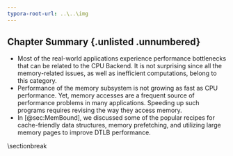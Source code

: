 ```yaml
---
typora-root-url: ..\..\img
---
```


## Chapter Summary {.unlisted .unnumbered}

* Most of the real-world applications experience performance bottlenecks that can be related to the CPU Backend. It is not surprising since all the memory-related issues, as well as inefficient computations, belong to this category.
* Performance of the memory subsystem is not growing as fast as CPU performance. Yet, memory accesses are a frequent source of performance problems in many applications. Speeding up such programs requires revising the way they access memory.
* In [@sec:MemBound], we discussed some of the popular recipes for cache-friendly data structures, memory prefetching, and utilizing large memory pages to improve DTLB performance.

\sectionbreak